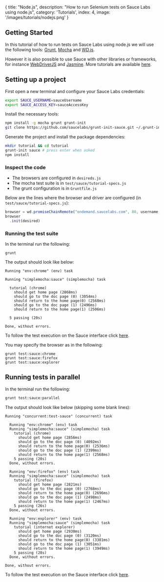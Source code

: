  {
  title: "Node.js",
  description: "How to run Selenium tests on Sauce Labs using node.js",
  category: 'Tutorials',
  index: 4,
  image: '/images/tutorials/nodejs.png'
}

## Getting Started

In this tutorial of how to run tests on Sauce Labs using node.js we will use the following tools:
[Grunt](http://gruntjs.com/),
[Mocha](http://visionmedia.github.io/mocha/) and
[WD.js]([WD.js](https://github.com/admc/wd)).

However it is also possible to use Sauce with other libraries or
frameworks, for instance
[WebDriverJS](https://code.google.com/p/selenium/wiki/WebDriverJs)
and [Jasmine](https://github.com/pivotal/jasmine).
More tutorials are available [here](https://github.com/saucelabs/node-tutorial).

## Setting up a project

First open a new terminal and configure your Sauce Labs credentials:

```bash
export SAUCE_USERNAME=sauceUsername
export SAUCE_ACCESS_KEY=sauceAccessKey
```

Install the necessary tools:

```bash
npm install -g mocha grunt grunt-init
git clone https://github.com/saucelabs/grunt-init-sauce.git ~/.grunt-init/sauce
```

Generate the project and install the package dependencies:

```bash
mkdir tutorial && cd tutorial
grunt-init sauce # press enter when asked
npm install
```

### Inspect the code

- The browsers are configured in `desireds.js`
- The mocha test suite is in `test/sauce/tutorial-specs.js`
- The grunt configuration is in `Gruntfile.js`

Below are the lines where the browser and driver are configured
(in `test/sauce/tutorial-specs.js`):

```js
browser = wd.promiseChainRemote("ondemand.saucelabs.com", 80, username, accessKey);
browser
  .init(desired)
```

### Running the test suite


In the terminal run the following:

```
grunt
```

The output should look like below:

```
Running "env:chrome" (env) task

Running "simplemocha:sauce" (simplemocha) task

  tutorial (chrome)
    should get home page (2868ms)
    should go to the doc page (0) (3054ms)
    should return to the home page(0) (2568ms)
    should go to the doc page (1) (2496ms)
    should return to the home page(1) (2506ms)

  5 passing (20s)

Done, without errors.
```

To follow the test execution on the Sauce interface click [here](https://saucelabs.com/tests).

You may specify the browser as in the following:

```
grunt test:sauce:chrome
grunt test:sauce:firefox
grunt test:sauce:explorer
```

## Running tests in parallel

In the terminal run the following:

```bash
grunt test:sauce:parallel
```

The output should look like below (skipping some blank lines):

```
Running "concurrent:test-sauce" (concurrent) task

  Running "env:chrome" (env) task
  Running "simplemocha:sauce" (simplemocha) task
    tutorial (chrome)
      should get home page (2856ms)
      should go to the doc page (0) (4092ms)
      should return to the home page(0) (2536ms)
      should go to the doc page (1) (2399ms)
      should return to the home page(1) (2568ms)
    5 passing (20s)
  Done, without errors.

  Running "env:firefox" (env) task
  Running "simplemocha:sauce" (simplemocha) task
    tutorial (firefox)
      should get home page (2821ms)
      should go to the doc page (0) (2768ms)
      should return to the home page(0) (2696ms)
      should go to the doc page (1) (2498ms)
      should return to the home page(1) (2467ms)
    5 passing (26s)
  Done, without errors.

  Running "env:explorer" (env) task
  Running "simplemocha:sauce" (simplemocha) task
    tutorial (internet explorer)
      should get home page (2930ms)
      should go to the doc page (0) (3120ms)
      should return to the home page(0) (3381ms)
      should go to the doc page (1) (3051ms)
      should return to the home page(1) (3949ms)
    5 passing (28s)
  Done, without errors.

Done, without errors.
```

To follow the test execution on the Sauce interface click [here](https://saucelabs.com/tests).
